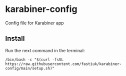 # karabiner-config
Config file for Karabiner app

## Install
Run the next command in the terminal:
```
/bin/bash -c "$(curl -fsSL https://raw.githubusercontent.com/fastiuk/karabiner-config/main/setup.sh)"
```
